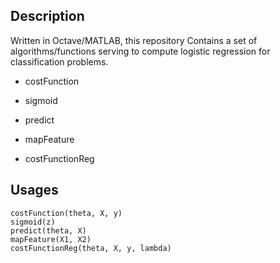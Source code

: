 ## Description
Written in Octave/MATLAB, this repository Contains a set of algorithms/functions serving to compute logistic regression for classification problems.

- costFunction

- sigmoid

- predict

- mapFeature

- costFunctionReg


## Usages
```
costFunction(theta, X, y)
sigmoid(z)
predict(theta, X)
mapFeature(X1, X2)
costFunctionReg(theta, X, y, lambda)
```

